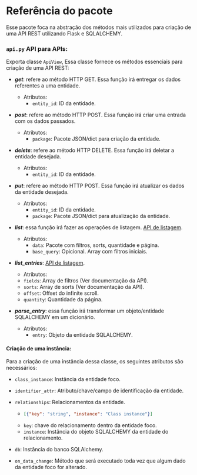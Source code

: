 # Referência do pacote

Esse pacote foca na abstração dos métodos mais utilizados para criação de uma API REST utilizando Flask e SQLALCHEMY.

### `api.py` API para APIs:

Exporta classe `ApiView`, Essa classe fornece os métodos essenciais para criação de uma API REST:

- ***get***: refere ao método HTTP GET. Essa função irá entregar os dados referentes a uma entidade.
    - Atributos:
        - `entity_id`: ID da entidade.


- ***post***: refere ao método HTTP POST. Essa função irá criar uma entrada com os dados passados.
    - Atributos:
        - `package`: Pacote JSON/dict para criação da entidade.

- ***delete***: refere ao método HTTP DELETE. Essa função irá deletar a entidade desejada.
    - Atributos:
        - `entity_id`: ID da entidade.

- ***put***: refere ao método HTTP POST. Essa função irá atualizar os dados da entidade desejada.
    - Atributos:
        - `entity_id`: ID da entidade.
        - `package`: Pacote JSON/dict para atualização da entidade.

- ***list***: essa função irá fazer as operações de
  listagem. [API de listagem](https://newgit.aeb.gov.br/sis-aeb/sis-aeb-docs/blob/master/utils/lista.md).
    - Atributos:
        - `data`: Pacote com filtros, sorts, quantidade e página.
        - `base_query`: Opicional. Array com filtros iniciais.

- ***list_entries***: [API de listagem](https://newgit.aeb.gov.br/sis-aeb/sis-aeb-docs/blob/master/utils/lista.md).
    - Atributos:
    - `fields`: Array de filtros (Ver documentação da API).
    - `sorts`: Array de sorts (Ver documentação da API).
    - `offset`: Offset do infinite scroll.
    - `quantity`: Quantidade da página.

- ***parse_entry***: essa função irá transformar um objeto/entidade SQLALCHEMY em um dicionário.
    - Atributos:
        - `entry`: Objeto da entidade SQLALCHEMY.

#### Criação de uma instância:

Para a criação de uma instância dessa classe, os seguintes atributos são necessários:

- `class_instance`: Instância da entidade foco.
- `identifier_attr`: Atributo/chave/campo de identificação da entidade.
- `relationships`: Relacionamentos da entidade.
  - ```json
    [{"key": "string", "instance": "Class instance"}]
    ```
  - `key`: chave do relacionamento dentro da entidade foco.
  - `instance`: Instância do objeto SQLALCHEMY da entidade do relacionamento.
    
- `db`: Instância do banco SQLAlchemy.
- `on_data_change`: Método que será executado toda vez que algum dado da entidade foco for alterado.